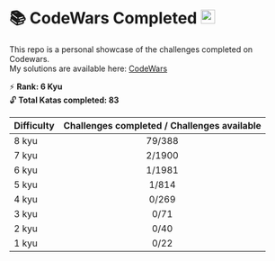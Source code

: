 #  :books: CodeWars Completed <img src="https://docs.codewars.com/logo.svg" width="25">

This repo is a personal showcase of the challenges completed on Codewars.  
My solutions are available here: [CodeWars](https://www.codewars.com/users/Dev891740/completed_solutions)

 :zap: **Rank: 6 Kyu**  
:unlock: **Total Katas completed: 83**

| Difficulty | Challenges completed / Challenges available |  
| ------ | :-----:| 
|8 kyu | 79/388 | 
|7 kyu | 2/1900 | 
|6 kyu | 1/1981 | 
|5 kyu | 1/814  | 
|4 kyu | 0/269  | 
|3 kyu | 0/71   | 
|2 kyu | 0/40   | 
|1 kyu | 0/22   | 




